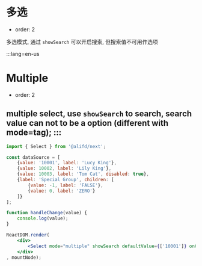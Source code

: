 # 多选

- order: 2

多选模式, 通过 `showSearch` 可以开启搜索, 但搜索值不可用作选项


:::lang=en-us
# Multiple

- order: 2

multiple select, use `showSearch` to search, search value can not to be a option (different with mode=tag);
:::
---

````jsx
import { Select } from '@alifd/next';

const dataSource = [
    {value: '10001', label: 'Lucy King'},
    {value: 10002, label: 'Lily King'},
    {value: 10003, label: 'Tom Cat', disabled: true},
    {label: 'Special Group', children: [
        {value: -1, label: 'FALSE'},
        {value: 0, label: 'ZERO'}
    ]}
];

function handleChange(value) {
    console.log(value);
}

ReactDOM.render(
    <div>
        <Select mode="multiple" showSearch defaultValue={['10001']} onChange={handleChange} dataSource={dataSource} style={{width: 300}} />
    </div>
, mountNode);
````
